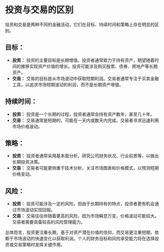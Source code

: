 # 投资与交易的区别

投资和交易是两种不同的金融活动，它们在目标、持续时间和策略上存在明显的区别。

## **目标：**

* **投资：** 投资的主要目标是长期增值。投资者通常致力于持有资产，期望随着时间的推移实现资产价值的增长。投资可能涉及购买股票、债券、房地产等长期资产。
* **交易：** 交易的目标是从市场波动中获取短期利润。交易者通常专注于买卖金融工具，以追求市场短期波动的利润，而不是长期资产增值。

## **持续时间：**

* **投资：** 投资是一个长期的过程，投资者通常会持有资产数年，甚至几十年。
* **交易：** 交易通常是短期的，可能在一天内或数天内完成。交易者寻求迅速利用市场价格波动。

## **策略：**

* **投资：** 投资者通常采用基本面分析，研究公司财务状况、行业前景等，以做出长期投资决策。
* **交易：** 交易者可能更侧重于技术分析，关注市场图表和价格模式，以预测短期价格变动。

## **风险：**

* **投资：** 投资可能涉及一定的风险，但由于长期持有的特点，投资者更有机会通过市场波动实现回报。
* **交易：** 交易往往伴随着更高的风险，因为市场瞬息万变，价格波动可能较大。交易者需要具备较高的风险管理能力。

总体而言，投资更注重长期，基于对资产潜在价值的信仰，而交易更注重短期，依赖于市场波动的快速变化以获取利润。个人的财务目标和风险承受能力将在选择投资或交易策略时发挥关键作用。
